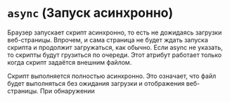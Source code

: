 # `async` (Запуск асинхронно)

Браузер запускает скрипт асинхронно, то есть не дожидаясь загрузки веб-страницы. Впрочем, и сама страница не будет ждать запуска скрипта и продолжит загружаться, как обычно. Если async не указать, то скрипты будут грузиться по очереди. Этот атрибут работает только когда скрипт задаётся внешним файлом.

Скрипт выполняется полностью асинхронно. Это означает, что файл будет выполняться без ожидания загрузки и отображения веб-страницы. При обнаружении <script async src="..."> браузер не останавливает обработку страницы, а спокойно работает дальше. Когда скрипт будет загружен – он выполнится.

Если async не указать, то скрипты будут грузиться по очереди. Этот атрибут работает только когда скрипт задаётся внешним файлом.

Async хорош для независимых скриптов, например счётчиков и рекламы, порядок выполнения которых не играет роли.

Первым выполнится тот скрипт, который быстрее загрузится.

## Применяется к тегам:

- [`<script>`](<../TAGS HEAD/script (ДОБАВЛЯЕТ СКРИПТЫ).md>)

## Пример

```html
<script async src="external.js"></script>
```
